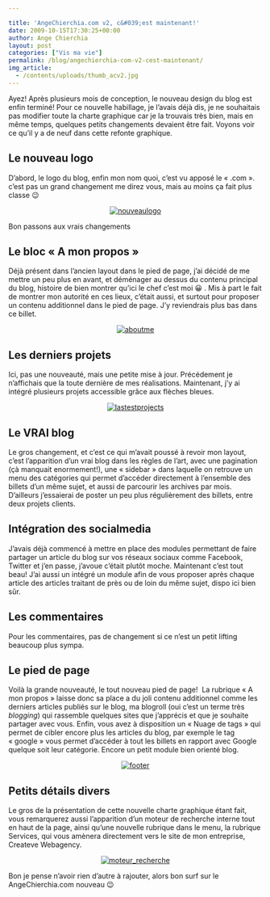 ```yaml
---

title: 'AngeChierchia.com v2, c&#039;est maintenant!'
date: 2009-10-15T17:30:25+00:00
author: Ange Chierchia
layout: post
categories: ["Vis ma vie"]
permalink: /blog/angechierchia-com-v2-cest-maintenant/
img_article:
  - /contents/uploads/thumb_acv2.jpg
---
```

Ayez! Après plusieurs mois de conception, le nouveau design du blog est enfin terminé! Pour ce nouvelle habillage, je l&rsquo;avais déjà dis, je ne souhaitais pas modifier toute la charte graphique car je la trouvais très bien, mais en même temps, quelques petits changements devaient être fait. Voyons voir ce qu&rsquo;il y a de neuf dans cette refonte graphique.<!--more-->

## Le nouveau logo

D&rsquo;abord, le logo du blog, enfin mon nom quoi, c&rsquo;est vu apposé le &laquo;&nbsp;.com&nbsp;&raquo;. c&rsquo;est pas un grand changement me direz vous, mais au moins ça fait plus classe 😉

<p style="text-align: center;">
  <a href="http://i2.wp.com/chierchia.fr/site/wp-content/uploads/nouveaulogo.jpg"><img class="aligncenter" title="nouveaulogo" src="http://i2.wp.com/chierchia.fr/site/wp-content/uploads/nouveaulogo.jpg?resize=377%2C89" alt="nouveaulogo" data-recalc-dims="1" /></a>
</p>

Bon passons aux vrais changements

## Le bloc &laquo;&nbsp;A mon propos&nbsp;&raquo;

Déjà présent dans l&rsquo;ancien layout dans le pied de page, j&rsquo;ai décidé de me mettre un peu plus en avant, et déménager au dessus du contenu principal du blog, histoire de bien montrer qu&rsquo;ici le chef c&rsquo;est moi 😀 . Mis à part le fait de montrer mon autorité en ces lieux, c&rsquo;était aussi, et surtout pour proposer un contenu additionnel dans le pied de page. J&rsquo;y reviendrais plus bas dans ce billet.

<p style="text-align: center;">
  <a rel="shadowbox" href="http://i0.wp.com/chierchia.fr/site/wp-content/uploads/aboutme.jpg"><img class="aligncenter" title="aboutme" src="http://i0.wp.com/chierchia.fr/site/wp-content/uploads/aboutme.jpg?w=660" alt="aboutme" data-recalc-dims="1" /></a>
</p>

## Les derniers projets

Ici, pas une nouveauté, mais une petite mise à jour. Précédement je n&rsquo;affichais que la toute dernière de mes réalisations. Maintenant, j&rsquo;y ai intégré plusieurs projets accessible grâce aux flèches bleues.

<p style="text-align: center;">
  <a href="http://i1.wp.com/chierchia.fr/site/wp-content/uploads/lastestprojects.jpg"><img class="aligncenter" title="lastestprojects" src="http://i1.wp.com/chierchia.fr/site/wp-content/uploads/lastestprojects.jpg?w=660" alt="lastestprojects" data-recalc-dims="1" /></a>
</p>

## Le VRAI blog

Le gros changement, et c&rsquo;est ce qui m&rsquo;avait poussé à revoir mon layout, c&rsquo;est l&rsquo;apparition d&rsquo;un vrai blog dans les règles de l&rsquo;art, avec une pagination (çà manquait enormement!), une &laquo;&nbsp;sidebar&nbsp;&raquo; dans laquelle on retrouve un menu des catégories qui permet d&rsquo;accéder directement à l&rsquo;ensemble des billets d&rsquo;un même sujet, et aussi de parcourir les archives par mois. D&rsquo;ailleurs j&rsquo;essaierai de poster un peu plus régulièrement des billets, entre deux projets clients.

## Intégration des socialmedia

J&rsquo;avais déjà commencé à mettre en place des modules permettant de faire partager un article du blog sur vos réseaux sociaux comme Facebook, Twitter et j&rsquo;en passe, j&rsquo;avoue c&rsquo;était plutôt moche. Maintenant c&rsquo;est tout beau! J&rsquo;ai aussi un intégré un module afin de vous proposer après chaque article des articles traitant de près ou de loin du même sujet, dispo ici bien sûr.

## Les commentaires

Pour les commentaires, pas de changement si ce n&rsquo;est un petit lifting beaucoup plus sympa.

## Le pied de page

Voilà la grande nouveauté, le tout nouveau pied de page!  La rubrique &laquo;&nbsp;A mon propos&nbsp;&raquo; laisse donc sa place a du joli contenu additionnel comme les derniers articles publiés sur le blog, ma blogroll (oui c&rsquo;est un terme très _blogging_) qui rassemble quelques sites que j&rsquo;apprécis et que je souhaite partager avec vous. Enfin, vous avez à disposition un &laquo;&nbsp;Nuage de tags&nbsp;&raquo; qui permet de cibler encore plus les articles du blog, par exemple le tag &laquo;&nbsp;google&nbsp;&raquo; vous permet d&rsquo;accéder à tout les billets en rapport avec Google quelque soit leur catégorie. Encore un petit module bien orienté blog.

<p style="text-align: center;">
  <a href="http://i1.wp.com/chierchia.fr/site/wp-content/uploads/footer.jpg"><img class="aligncenter" title="footer" src="http://i1.wp.com/chierchia.fr/site/wp-content/uploads/footer.jpg?w=660" alt="footer" data-recalc-dims="1" /></a>
</p>

## Petits détails divers

Le gros de la présentation de cette nouvelle charte graphique étant fait, vous remarquerez aussi l&rsquo;apparition d&rsquo;un moteur de recherche interne tout en haut de la page, ainsi qu&rsquo;une nouvelle rubrique dans le menu, la rubrique Services, qui vous amènera directement vers le site de mon entreprise, Createve Webagency.

<p style="text-align: center;">
  <a href="http://i1.wp.com/chierchia.fr/site/wp-content/uploads/moteur_recherche.jpg"><img class="aligncenter" title="moteur_recherche" src="http://i1.wp.com/chierchia.fr/site/wp-content/uploads/moteur_recherche.jpg?resize=292%2C83" alt="moteur_recherche" data-recalc-dims="1" /></a>
</p>

Bon je pense n&rsquo;avoir rien d&rsquo;autre à rajouter, alors bon surf sur le AngeChierchia.com nouveau 😉
